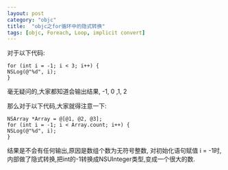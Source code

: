 ```yaml
---
layout: post
category: "objc"
title:  "objc之for循环中的隐式转换"
tags: [objc, Foreach, Loop, implicit convert]
---
```


对于以下代码:

```
for (int i = -1; i < 3; i++) {
NSLog(@"%d", i);
}
```
毫无疑问的,大家都知道会输出结果, -1, 0 ,1, 2

那么对于以下代码,大家就得注意一下:

```
NSArray *Array = @[@1, @2, @3];
for (int i = -1; i < Array.count; i++) {
NSLog(@"%d", i);
}
```
结果是不会有任何输出,原因是数组个数为无符号整数, 对初始化语句赋值 i = -1时,内部做了隐式转换,把int的-1转换成NSUInteger类型,变成一个很大的数.